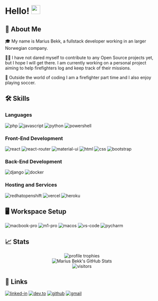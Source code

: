 # Hello! <img src="https://media.giphy.com/media/hvRJCLFzcasrR4ia7z/giphy.gif" width="29px" height="29px">

## 🚀 About Me

🎓 My name is Marius Bekk, a fullstack developer working in an larger Norwegian company.

👨‍💻 I have not dared myself to contribute to any Open Source projects yet, but I hope I will get there. I am currently working on a personal project aiming to help firefighters log and keep track of their missions.

🎸 Outside the world of coding I am a firefighter part time and I also enjoy playing soccer.

## 🛠️ Skills

### Languages

![php](https://img.shields.io/badge/Php-777BB4?style=for-the-badge&logo=php&logoColor=white)
![javascript](https://img.shields.io/badge/JavaScript-323330?style=for-the-badge&logo=javascript&logoColor=F7DF1E)
![python](https://img.shields.io/badge/Python-3776AB?style=for-the-badge&logo=python&logoColor=white)
![powershell](https://img.shields.io/badge/PowerShell-5391FE?style=for-the-badge&logo=powershell&logoColor=white)

### Front-End Development

![react](https://img.shields.io/badge/React-20232A?style=for-the-badge&logo=react&logoColor=61DAFB)
![react-router](https://img.shields.io/badge/React_Router-CA4245?style=for-the-badge&logo=react-router&logoColor=white)
![material-ui](https://img.shields.io/badge/Material_UI-0081CB?style=for-the-badge&logo=mui&logoColor=white)
![html](https://img.shields.io/badge/HTML5-E34F26?style=for-the-badge&logo=html5&logoColor=white)
![css](https://img.shields.io/badge/CSS3-1572B6?style=for-the-badge&logo=css3&logoColor=white)
![bootstrap](https://img.shields.io/badge/Bootstrap-563D7C?style=for-the-badge&logo=bootstrap&logoColor=white)

### Back-End Development

![django](https://img.shields.io/badge/Django-092E20?style=for-the-badge&logo=django&logoColor=white)
![docker](https://img.shields.io/badge/Docker-2496ED?style=for-the-badge&logo=Docker&logoColor=white)

### Hosting and Services

![redhatopenshift](https://img.shields.io/badge/OpenShift-EE0000?style=for-the-badge&logo=RedHatOpenShift&logoColor=white)
![vercel](https://img.shields.io/badge/Vercel-000000?style=for-the-badge&logo=Vercel&logoColor=white)
![heroku](https://img.shields.io/badge/Heroku-430098?style=for-the-badge&logo=heroku&logoColor=white)


## 🖥️ Workspace Setup

![macbook-pro](https://img.shields.io/badge/Apple-Macbook_Pro_32GB_2021-000000?style=for-the-badge&logo=apple&logoColor=white)
![m1-pro](https://img.shields.io/badge/Apple-M1_Pro-000000?style=for-the-badge&logo=apple&logoColor=white)
![macos](https://img.shields.io/badge/Apple-macOS_Monterey-000000?style=for-the-badge&logo=apple&logoColor=white)
![vs-code](https://img.shields.io/badge/VS_Code-007ACC?style=for-the-badge&logo=Visual-Studio-Code&logoColor=white)
![pycharm](https://img.shields.io/badge/PyCharm-000000?style=for-the-badge&logo=PyCharm&logoColor=white)


## 📈 Stats

<div align="center">
    <img src="https://github-profile-trophy.vercel.app/?username=cynicalduck&row=1&column=6&margin-h=8&theme=darkhub&count_private=true&margin-w=15&no-frame=true" alt="profile trophies" />
    <br />
    <img src="https://github-readme-stats.vercel.app/api?username=cynicalduck&show_icons=true&hide_border=true" alt="Marius Bekk's GitHub Stats">
    <br />
    <img src="https://visitor-badge.laobi.icu/badge?page_id=cynicalduck.cynicalduck" alt="visitors">
</div>

## 🔗 Links

[![linked-in](https://img.shields.io/badge/Linked_In-0077B5?style=for-the-badge&logo=LinkedIn&logoColor=white)](https://www.linkedin.com/in/mariusbekk/)
[![dev.to](https://img.shields.io/badge/Dev.to-0A0A0A?style=for-the-badge&logo=DevdotTo&logoColor=white)](https://dev.to/cynicalduck)
[![github](https://img.shields.io/badge/GitHub-000000?style=for-the-badge&logo=GitHub&logoColor=white)](https://github.com/cynicalduck)
[![gmail](https://img.shields.io/badge/Gmail-D14836?style=for-the-badge&logo=Gmail&logoColor=white)](mailto:mariusbekk@gmail.com)

